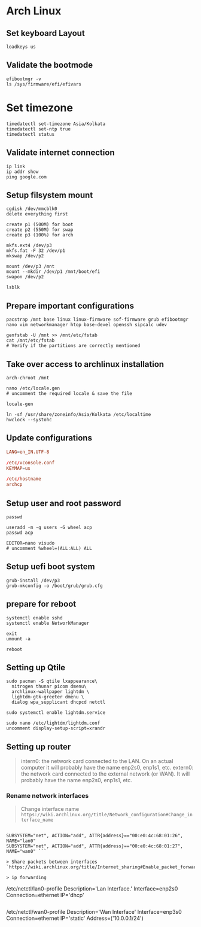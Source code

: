 # Arch Linux

## Set keyboard Layout
```
loadkeys us
```

## Validate the bootmode
```
efibootmgr -v
ls /sys/firmware/efi/efivars
```

# Set timezone
```
timedatectl set-timezone Asia/Kolkata
timedatectl set-ntp true
timedatectl status
```

## Validate internet connection
```
ip link
ip addr show
ping google.com
```

## Setup filsystem mount
```
cgdisk /dev/mmcblk0
delete everything first

create p1 (500M) for boot
create p2 (550M) for swap
create p3 (100%) for arch

mkfs.ext4 /dev/p3
mkfs.fat -F 32 /dev/p1 
mkswap /dev/p2

mount /dev/p3 /mnt
mount --mkdir /dev/p1 /mnt/boot/efi
swapon /dev/p2

lsblk
```

## Prepare important configurations
```
pacstrap /mnt base linux linux-firmware sof-firmware grub efibootmgr nano vim networkmanager htop base-devel openssh sipcalc udev

genfstab -U /mnt >> /mnt/etc/fstab
cat /mnt/etc/fstab 
# Verify if the partitions are correctly mentioned
```

## Take over access to archlinux installation
```
arch-chroot /mnt

nano /etc/locale.gen
# uncomment the required locale & save the file

locale-gen

ln -sf /usr/share/zoneinfo/Asia/Kolkata /etc/localtime
hwclock --systohc
```

## Update configurations
```/etc/locale.conf
LANG=en_IN.UTF-8

/etc/vconsole.conf
KEYMAP=us

/etc/hostname
archcp
```

## Setup user and root password
```
passwd

useradd -m -g users -G wheel acp
passwd acp

EDITOR=nano visudo 
# uncomment %wheel=(ALL:ALL) ALL
```


## Setup uefi boot system
```
grub-install /dev/p3
grub-mkconfig -o /boot/grub/grub.cfg
```

## prepare for reboot
```
systemctl enable sshd
systemctl enable NetworkManager

exit
umount -a

reboot
```

## Setting up Qtile
 ```
 sudo pacman -S qtile lxappearance\
   nitrogen thunar picom dmenu\
   archlinux-wallpaper lightdm \
   lightdm-gtk-greeter dmenu \
   dialog wpa_supplicant dhcpcd netctl
 
 sudo systemctl enable lightdm.service
 
 sudo nano /etc/lightdm/lightdm.conf
 uncomment display-setup-script=xrandr
 ```


## Setting up router
> intern0: the network card connected to the LAN. On an actual computer it will probably have the name enp2s0, enp1s1, etc.
> extern0: the network card connected to the external network (or WAN). It will probably have the name enp2s0, enp1s1, etc.

### Rename network interfaces
> Change interface name 
  `https://wiki.archlinux.org/title/Network_configuration#Change_interface_name`
  ``` sudo nano /etc/udev/rules.d/10-network.rules

  SUBSYSTEM="net", ACTION="add", ATTR{address}=="00:e0:4c:68:01:26", NAME="lan0"
  SUBSYSTEM="net", ACTION="add", ATTR{address}=="00:e0:4c:68:01:27", NAME="wan0" ```

> Share packets between interfaces
  `https://wiki.archlinux.org/title/Internet_sharing#Enable_packet_forwarding`

> ip forwarding

```
/etc/netctl/lan0-profile
Description='Lan Interface.'
Interface=enp2s0
Connection=ethernet
IP='dhcp'
```

```
/etc/netctl/wan0-profile
Description='Wan Interface'
Interface=enp3s0
Connection=ethernet
IP='static'
Address=('10.0.0.1/24')
```
